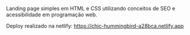 Landing page simples em HTML e CSS utilizando conceitos de SEO e acessibilidade em programação web.

Deploy realizado na netlify: https://chic-hummingbird-a28bca.netlify.app
